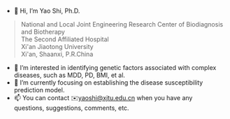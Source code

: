 - 👋 Hi, I’m Yao Shi, Ph.D.
> National and Local Joint Engineering Research Center of Biodiagnosis and Biotherapy  
> The Second Affiliated Hospital  
> Xi'an Jiaotong University  
> Xi'an, Shaanxi, P.R.China

- 👀 I’m interested in identifying genetic factors associated with complex diseases, such as MDD, PD, BMI, et al.
- 🌱 I’m currently focusing on establishing the disease susceptibility prediction model.
- 📫 You can contact ✉️yaoshi@xjtu.edu.cn when you have any questions, suggestions, comments, etc.

<!---
studentyaoshi/studentyaoshi is a ✨ special ✨ repository because its `README.md` (this file) appears on your GitHub profile.
You can click the Preview link to take a look at your changes.
--->
